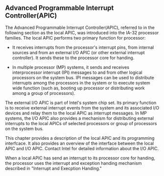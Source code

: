 Advanced Programmable Interrupt Controller(APIC)
-----------------------------------------------------

The Advanced Programmable Interrupt Controller(APIC), referred to in the
following section as the local APIC, was introduced into the IA-32
processor families. The local APIC performs two primary function for
processor:

  * It receives interrupts from the processor's interrupt pins, from
    internal sources and from an external I/O APIC (or other external
    interrupt controller). It sends these to the processor core for
    handing.

  * In multiple processor (MP) systems, it sends and receives interprocessor
    interrupt (IPI) messages to and from other logical processors on
    the system bus. IPI messages can be used to distribute interrupts 
    among the processors in the system or to execute system wide 
    function (such as, booting up processor or distributing work among a
    group of processors).

The external I/O APIC is part of Intel's system chip set. Its primary
function is to receive external interrupt events from the system and 
its associated I/O devices and relay them to the local APIC as interrupt
messages. In MP systems, the I/O APIC also provides a mechanism for
distributing external interrupts to the local APICs of selected 
processors or group of processors on the system bus.

This chapter provides a description of the local APIC and its programming
interfcace. It also provides an overview of the interface between the 
local APIC and I/O APIC. Contact Intel for detailed information about
the I/O APIC.

When a local APIC has send an interrupt to its processor core for handing,
the processor uses the interrupt and exception handing mechanism 
described in "Interrupt and Execption Handing."
